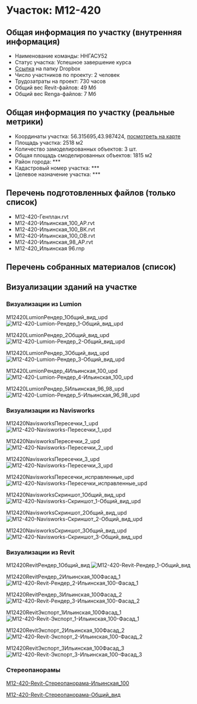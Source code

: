 # Участок: M12-420
## Общая информация по участку (внутренняя информация)
+ Наименование команды: ННГАСУ52
+ Статус участка: Успешное завершение курса
+ [Ссылка](https://www.dropbox.com/sh/wvvgv1nw1iqred9/AACRJsGQMsl8oKH39DX2H-sSa/M12_420?dl=0) на папку Dropbox
+ Число участников по проекту: 2 человек
+ Трудозатраты на проект: 730 часов
+ Общий вес Revit-файлов: 49 Мб
+ Общий вес Renga-файлов: 7 Мб
## Общая информация по участку (реальные метрики)
+ Координаты участка: 56.315695,43.987424, [посмотреть на карте](yandex.ru/maps/47/nizhny-novgorod/?ll=56.315695%2C43.987424&z=19)
+ Площадь участка: 2518 м2
+ Количество замоделированных объектов: 3 шт.
+ Общая площадь смоделированных объектов: 1815 м2
+ Район города: *** 
+ Кадастровый номер участка: *** 
+ Целевое назначение участка: *** 
## Перечень подготовленных файлов (только список)
+ M12-420-Генплан.rvt
+ M12-420-Ильинская_100_АР.rvt
+ M12-420-Ильинская_100_ВК.rvt
+ M12-420-Ильинская_100_ОВ.rvt
+ М12-420-Ильинская_98_АР.rvt
+ М12-420_Ильинская 96.rnp
## Перечень собранных материалов (список)
## Визуализации зданий на участке
### Визуализации из Lumion
M12420LumionРендер_1Общий_вид_upd
![M12-420-Lumion-Рендер_1-Общий_вид_upd](/Images/M12_420/M12-420-Lumion-Рендер_1-Общий_вид_upd_Compressed.jpg)

M12420LumionРендер_2Общий_вид_upd
![M12-420-Lumion-Рендер_2-Общий_вид_upd](/Images/M12_420/M12-420-Lumion-Рендер_2-Общий_вид_upd_Compressed.jpg)

M12420LumionРендер_3Общий_вид_upd
![M12-420-Lumion-Рендер_3-Общий_вид_upd](/Images/M12_420/M12-420-Lumion-Рендер_3-Общий_вид_upd_Compressed.jpg)

M12420LumionРендер_4Ильинская_100_upd
![M12-420-Lumion-Рендер_4-Ильинская_100_upd](/Images/M12_420/M12-420-Lumion-Рендер_4-Ильинская_100_upd_Compressed.jpg)

M12420LumionРендер_5Ильинская_96_98_upd
![M12-420-Lumion-Рендер_5-Ильинская_96_98_upd](/Images/M12_420/M12-420-Lumion-Рендер_5-Ильинская_96_98_upd_Compressed.jpg)

### Визуализации из Navisworks
M12420NavisworksПересечки_1_upd
![M12-420-Navisworks-Пересечки_1_upd](/Images/M12_420/M12-420-Navisworks-Пересечки_1_upd_Compressed.jpg)

M12420NavisworksПересечки_2_upd
![M12-420-Navisworks-Пересечки_2_upd](/Images/M12_420/M12-420-Navisworks-Пересечки_2_upd_Compressed.jpg)

M12420NavisworksПересечки_3_upd
![M12-420-Navisworks-Пересечки_3_upd](/Images/M12_420/M12-420-Navisworks-Пересечки_3_upd_Compressed.jpg)

M12420NavisworksПересечки_исправленные_upd
![M12-420-Navisworks-Пересечки_исправленные_upd](/Images/M12_420/M12-420-Navisworks-Пересечки_исправленные_upd_Compressed.jpg)

M12420NavisworksСкриншот_1Общий_вид_upd
![M12-420-Navisworks-Скриншот_1-Общий_вид_upd](/Images/M12_420/M12-420-Navisworks-Скриншот_1-Общий_вид_upd_Compressed.jpg)

M12420NavisworksСкриншот_2Общий_вид_upd
![M12-420-Navisworks-Скриншот_2-Общий_вид_upd](/Images/M12_420/M12-420-Navisworks-Скриншот_2-Общий_вид_upd_Compressed.jpg)

M12420NavisworksСкриншот_3Общий_вид_upd
![M12-420-Navisworks-Скриншот_3-Общий_вид_upd](/Images/M12_420/M12-420-Navisworks-Скриншот_3-Общий_вид_upd_Compressed.jpg)

### Визуализации из Revit
M12420RevitРендер_1Общий_вид
![M12-420-Revit-Рендер_1-Общий_вид](/Images/M12_420/M12-420-Revit-Рендер_1-Общий_вид_Compressed.jpg)

M12420RevitРендер_2Ильинская_100Фасад_1
![M12-420-Revit-Рендер_2-Ильинская_100-Фасад_1](/Images/M12_420/M12-420-Revit-Рендер_2-Ильинская_100-Фасад_1_Compressed.jpg)

M12420RevitРендер_3Ильинская_100Фасад_2
![M12-420-Revit-Рендер_3-Ильинская_100-Фасад_2](/Images/M12_420/M12-420-Revit-Рендер_3-Ильинская_100-Фасад_2_Compressed.jpg)

M12420RevitЭкспорт_1Ильинская_100Фасад_1
![M12-420-Revit-Экспорт_1-Ильинская_100-Фасад_1](/Images/M12_420/M12-420-Revit-Экспорт_1-Ильинская_100-Фасад_1_Compressed.jpg)

M12420RevitЭкспорт_2Ильинская_100Фасад_2
![M12-420-Revit-Экспорт_2-Ильинская_100-Фасад_2](/Images/M12_420/M12-420-Revit-Экспорт_2-Ильинская_100-Фасад_2_Compressed.jpg)

M12420RevitЭкспорт_3Ильинская_100Фасад_3
![M12-420-Revit-Экспорт_3-Ильинская_100-Фасад_3](/Images/M12_420/M12-420-Revit-Экспорт_3-Ильинская_100-Фасад_3_Compressed.jpg)

### Стереопанорамы
[M12-420-Revit-Стереопанорама-Ильинская_100](https://pano.autodesk.com/pano.html?url=jpgs/ca4b81eb-6fcd-4ecb-a0f5-1442efa66aac&version=2)

[M12-420-Revit-Стереопанорама-Общий_вид](https://pano.autodesk.com/pano.html?url=jpgs/8356a094-1670-44a4-ab56-62e51cb7a8f5&version=2)

